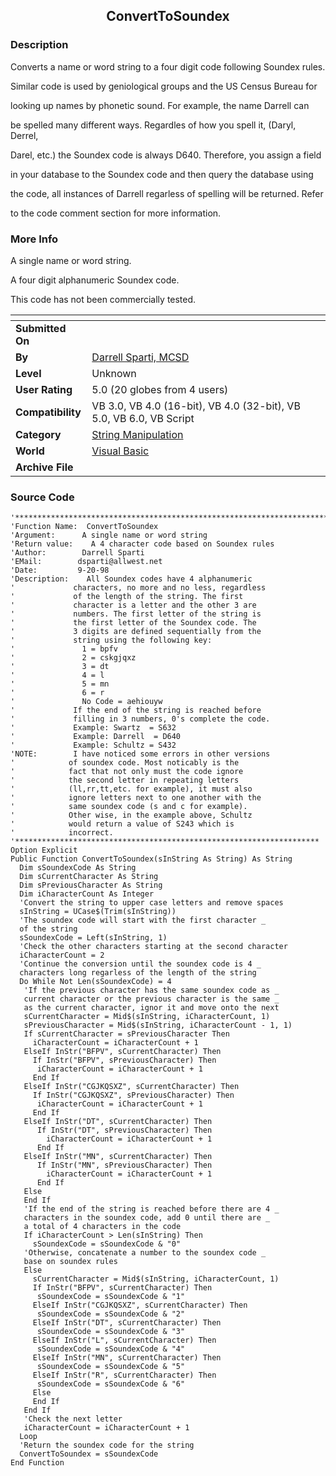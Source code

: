 ﻿<div align="center">

## ConvertToSoundex


</div>

### Description

Converts a name or word string to a four digit code following Soundex rules.

Similar code is used by geniological groups and the US Census Bureau for

looking up names by phonetic sound. For example, the name Darrell can

be spelled many different ways. Regardles of how you spell it, (Daryl, Derrel,

Darel, etc.) the Soundex code is always D640. Therefore, you assign a field

in your database to the Soundex code and then query the database using

the code, all instances of Darrell regarless of spelling will be returned. Refer

to the code comment section for more information.
 
### More Info
 
A single name or word string.

A four digit alphanumeric Soundex code.

This code has not been commercially tested.


<span>             |<span>
---                |---
**Submitted On**   |
**By**             |[Darrell Sparti, MCSD](https://github.com/Planet-Source-Code/PSCIndex/blob/master/ByAuthor/darrell-sparti-mcsd.md)
**Level**          |Unknown
**User Rating**    |5.0 (20 globes from 4 users)
**Compatibility**  |VB 3\.0, VB 4\.0 \(16\-bit\), VB 4\.0 \(32\-bit\), VB 5\.0, VB 6\.0, VB Script
**Category**       |[String Manipulation](https://github.com/Planet-Source-Code/PSCIndex/blob/master/ByCategory/string-manipulation__1-5.md)
**World**          |[Visual Basic](https://github.com/Planet-Source-Code/PSCIndex/blob/master/ByWorld/visual-basic.md)
**Archive File**   |[](https://github.com/Planet-Source-Code/darrell-sparti-mcsd-converttosoundex__1-1061/archive/master.zip)





### Source Code

```
'***********************************************************************
'Function Name:  ConvertToSoundex
'Argument:      A single name or word string
'Return value:    A 4 character code based on Soundex rules
'Author:        Darrell Sparti
'EMail:        dsparti@allwest.net
'Date:         9-20-98
'Description:    All Soundex codes have 4 alphanumeric
'             characters, no more and no less, regardless
'             of the length of the string. The first
'             character is a letter and the other 3 are
'             numbers. The first letter of the string is
'             the first letter of the Soundex code. The
'             3 digits are defined sequentially from the
'             string using the following key:
'               1 = bpfv
'               2 = cskgjqxz
'               3 = dt
'               4 = l
'               5 = mn
'               6 = r
'               No Code = aehiouyw
'             If the end of the string is reached before
'             filling in 3 numbers, 0's complete the code.
'             Example: Swartz  = S632
'             Example: Darrell  = D640
'             Example: Schultz = S432
'NOTE:        I have noticed some errors in other versions
'            of soundex code. Most noticably is the
'            fact that not only must the code ignore
'            the second letter in repeating letters
'            (ll,rr,tt,etc. for example), it must also
'            ignore letters next to one another with the
'            same soundex code (s and c for example).
'            Other wise, in the example above, Schultz
'            would return a value of S243 which is
'            incorrect.
'********************************************************************
Option Explicit
Public Function ConvertToSoundex(sInString As String) As String
  Dim sSoundexCode As String
  Dim sCurrentCharacter As String
  Dim sPreviousCharacter As String
  Dim iCharacterCount As Integer
  'Convert the string to upper case letters and remove spaces
  sInString = UCase$(Trim(sInString))
  'The soundex code will start with the first character _
  of the string
  sSoundexCode = Left(sInString, 1)
  'Check the other characters starting at the second character
  iCharacterCount = 2
  'Continue the conversion until the soundex code is 4 _
  characters long regarless of the length of the string
  Do While Not Len(sSoundexCode) = 4
   'If the previous character has the same soundex code as _
   current character or the previous character is the same _
   as the current character, ignor it and move onto the next
   sCurrentCharacter = Mid$(sInString, iCharacterCount, 1)
   sPreviousCharacter = Mid$(sInString, iCharacterCount - 1, 1)
   If sCurrentCharacter = sPreviousCharacter Then
     iCharacterCount = iCharacterCount + 1
   ElseIf InStr("BFPV", sCurrentCharacter) Then
     If InStr("BFPV", sPreviousCharacter) Then
      iCharacterCount = iCharacterCount + 1
     End If
   ElseIf InStr("CGJKQSXZ", sCurrentCharacter) Then
     If InStr("CGJKQSXZ", sPreviousCharacter) Then
      iCharacterCount = iCharacterCount + 1
     End If
   ElseIf InStr("DT", sCurrentCharacter) Then
      If InStr("DT", sPreviousCharacter) Then
        iCharacterCount = iCharacterCount + 1
      End If
   ElseIf InStr("MN", sCurrentCharacter) Then
      If InStr("MN", sPreviousCharacter) Then
        iCharacterCount = iCharacterCount + 1
      End If
   Else
   End If
   'If the end of the string is reached before there are 4 _
   characters in the soundex code, add 0 until there are _
   a total of 4 characters in the code
   If iCharacterCount > Len(sInString) Then
     sSoundexCode = sSoundexCode & "0"
   'Otherwise, concatenate a number to the soundex code _
   base on soundex rules
   Else
     sCurrentCharacter = Mid$(sInString, iCharacterCount, 1)
     If InStr("BFPV", sCurrentCharacter) Then
      sSoundexCode = sSoundexCode & "1"
     ElseIf InStr("CGJKQSXZ", sCurrentCharacter) Then
      sSoundexCode = sSoundexCode & "2"
     ElseIf InStr("DT", sCurrentCharacter) Then
      sSoundexCode = sSoundexCode & "3"
     ElseIf InStr("L", sCurrentCharacter) Then
      sSoundexCode = sSoundexCode & "4"
     ElseIf InStr("MN", sCurrentCharacter) Then
      sSoundexCode = sSoundexCode & "5"
     ElseIf InStr("R", sCurrentCharacter) Then
      sSoundexCode = sSoundexCode & "6"
     Else
     End If
   End If
   'Check the next letter
   iCharacterCount = iCharacterCount + 1
  Loop
  'Return the soundex code for the string
  ConvertToSoundex = sSoundexCode
End Function
```

